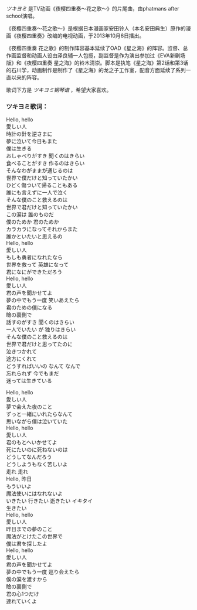 

_ツキヨミ_ 是TV动画《夜樱四重奏～花之歌～》的片尾曲，由phatmans after school演唱。

  
《夜樱四重奏～花之歌～》是根据日本漫画家安田铃人（本名安田典生）原作的漫画《夜樱四重奏》改编的电视动画，于2013年10月6日播出。

  
《夜樱四重奏
花之歌》的制作阵容基本延续了OAD《星之海》的阵容。监督、总作画监督和动画人设由泽良辅一人包揽，副监督是作为演出参加过《EVA新剧场版》和《夜樱四重奏
星之海》的铃木清崇。脚本是执笔《星之海》第2话和第3话的石川学，动画制作是制作了《星之海》的龙之子工作室，配音方面延续了系列一直以来的阵容。

  
歌词下方是 _ツキヨミ钢琴谱_ ，希望大家喜欢。

### ツキヨミ歌词：

Hello, hello  
愛しい人  
時計の針を逆さまに  
夢に泣いて今日もまた  
僕は生きる  
おしゃべりがすき 聞くのはきらい  
食べることがすき 作るのはきらい  
そんなわがままが通じるのは  
世界で僕だけと知っていたかい  
ひどく傷ついて帰ることもある  
誰にも言えずに一人で泣く  
そんな僕のこと救えるのは  
世界で君だけと知っていたかい  
この涙は 誰のものだ  
僕のためか 君のためか  
カラカラになってそれからまた  
誰かといたいと思えるの  
Hello, hello  
愛しい人  
もしも勇者になれたなら  
世界を救って 英雄になって  
君になにができただろう  
Hello, hello  
愛しい人  
君の声を聞かせてよ  
夢の中でもう一度 笑いあえたら  
君のための僕になる  
瞼の裏側で  
話すのがすき 聞くのはきらい  
一人でいたい が 独りはきらい  
そんな僕のこと救えるのは  
世界で君だけと思ってたのに  
泣きつかれて  
途方にくれて  
どうすればいいの なんて なんで  
忘れられず 今でもまだ  
迷っては生きている

Hello, hello  
愛しい人  
夢で会えた夜のこと  
ずっと一緒にいれたらなんて  
思いながら僕は泣いていた  
Hello, hello  
愛しい人  
君のもとへいかせてよ  
死にたいのに死ねないのは  
どうしてなんだろう  
どうしようもなく苦しいよ  
走れ 走れ  
Hello, 昨日  
もういいよ  
魔法使いにはなれないよ  
いきたい 行きたい 逝きたい イキタイ  
生きたい  
Hello, hello  
愛しい人  
昨日までの夢のこと  
魔法がとけたこの世界で  
僕は君を探したよ  
Hello, hello  
愛しい人  
君の声を聞かせてよ  
夢の中でもう一度 巡り会えたら  
僕の涙を渡すから  
瞼の裏側で  
君の心1つだけ  
連れていくよ

